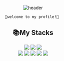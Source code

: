 <div align="center">

  ![header](https://capsule-render.vercel.app/api?type=Waving&text=Yerin)
    
    💟welcome to my profile!💟 

## 📚My Stacks
<img src="https://img.shields.io/badge/AdobeXD-FF61F6?style=for-the-badge&logo=AdobeXD&logoColor=white"> <img src="https://img.shields.io/badge/AdobePhotoshop-31A8FF?style=for-the-badge&logo=AdobePhotoshop&logoColor=white"> <img src="https://img.shields.io/badge/Python-3776AB?style=for-the-badge&logo=Python&logoColor=white"> <br/>
<img src="https://img.shields.io/badge/ROS-22314E?style=for-the-badge&logo=ROS&logoColor=white"> <img src="https://img.shields.io/badge/Github-181717?style=for-the-badge&logo=Github&logoColor=white"> <img src="https://img.shields.io/badge/linux-FCC624?style=for-the-badge&logo=linux&logoColor=white"> <img src="https://img.shields.io/badge/C-A8B9CC?style=for-the-badge&logo=C&logoColor=white">  <img src="https://img.shields.io/badge/AdobeXD-FF61F6?style=for-the-badge&logo=C&logoColor=white"><br/>
</div>


